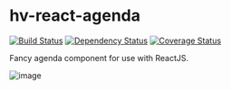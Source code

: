# hv-react-agenda
[![Build Status](https://travis-ci.org/HireVue/hv-react-agenda.svg?branch=master)](https://travis-ci.org/HireVue/hv-react-agenda)
[![Dependency Status](https://david-dm.org/HireVue/hv-react-agenda.svg?branch=master)](https://david-dm.org/HireVue/hv-react-agenda)
[![Coverage Status](https://coveralls.io/repos/HireVue/hv-react-agenda/badge.svg)](https://coveralls.io/r/HireVue/hv-react-agenda)

Fancy agenda component for use with ReactJS.

![image](https://cloud.githubusercontent.com/assets/224352/6017687/a97e8da2-ab4d-11e4-99e3-7850cd73e50e.png)
